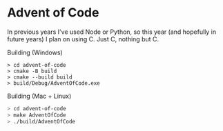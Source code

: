 # Advent of Code

In previous years I've used Node or Python, so this year (and hopefully in
future years) I plan on using C. Just C, nothing but C.

Building (Windows)
```batch
> cd advent-of-code
> cmake -B build
> cmake --build build
> build/Debug/AdventOfCode.exe
```

Building (Mac + Linux)
```bash
> cd advent-of-code
> make AdventOfCode
> ./build/AdventOfCode
```